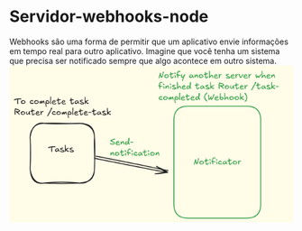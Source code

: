 # Servidor-webhooks-node
Webhooks são uma forma de permitir que um aplicativo envie informações em tempo real para outro aplicativo. Imagine que você tenha um sistema que precisa ser notificado sempre que algo acontece em outro sistema.
![alt text](image-1.png)